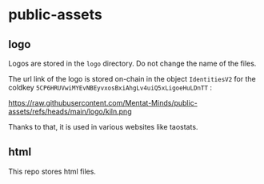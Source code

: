 # public-assets


## logo

Logos are stored in the `logo` directory. Do not change the name of the files.

The url link of the logo is stored on-chain in the object `IdentitiesV2` for the coldkey `5CP6HRUVwiMYEvNBEyvxosBxiAhgLv4uiQ5xLigoeHuLDnTT` :


https://raw.githubusercontent.com/Mentat-Minds/public-assets/refs/heads/main/logo/kiln.png


Thanks to that, it is used in various websites like taostats.

## html

This repo stores html files.